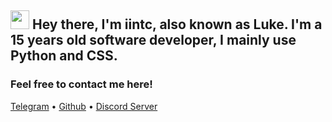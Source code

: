 ## <img src="https://c.tenor.com/nebZyl8oN7IAAAAi/wave-hello.gif" width="30px"> Hey there, I'm iintc, also known as Luke. I'm a 15 years old software developer, I mainly use Python and CSS. 

### Feel free to contact me here!
<p align="left">
  <a href="https://t.me/iintc1">Telegram</a> •
  <a href="https://github.com/iintc">Github</a> •
  <a href="https://discord.gg/R8FhKPxskd">Discord Server</a>
</p>
